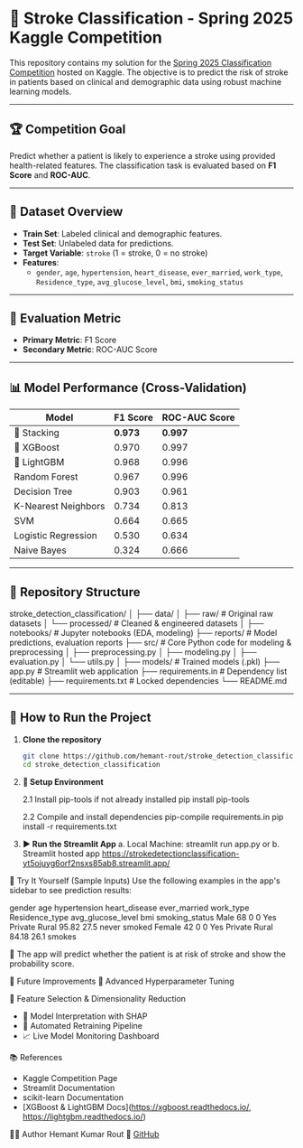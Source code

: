 # 🧠 Stroke Classification - Spring 2025 Kaggle Competition

This repository contains my solution for the [Spring 2025 Classification Competition](https://www.kaggle.com/competitions/spring-2025-classification-competition) hosted on Kaggle. The objective is to predict the risk of stroke in patients based on clinical and demographic data using robust machine learning models.

---

## 🏆 Competition Goal

Predict whether a patient is likely to experience a stroke using provided health-related features. The classification task is evaluated based on **F1 Score** and **ROC-AUC**.

---

## 📁 Dataset Overview

- **Train Set**: Labeled clinical and demographic features.
- **Test Set**: Unlabeled data for predictions.
- **Target Variable**: `stroke` (1 = stroke, 0 = no stroke)
- **Features**: 
  - `gender`, `age`, `hypertension`, `heart_disease`, `ever_married`, `work_type`,  
    `Residence_type`, `avg_glucose_level`, `bmi`, `smoking_status`

---

## 🧪 Evaluation Metric

- **Primary Metric**: F1 Score
- **Secondary Metric**: ROC-AUC Score

---

## 📊 Model Performance (Cross-Validation)

| Model                | F1 Score | ROC-AUC Score |
|----------------------|----------|----------------|
| 🥇 Stacking          | **0.973** | **0.997**       |
| 🥈 XGBoost           | 0.970     | 0.997          |
| 🥉 LightGBM          | 0.968     | 0.996          |
| Random Forest        | 0.967     | 0.996          |
| Decision Tree        | 0.903     | 0.961          |
| K-Nearest Neighbors  | 0.734     | 0.813          |
| SVM                  | 0.664     | 0.665          |
| Logistic Regression  | 0.530     | 0.634          |
| Naive Bayes          | 0.324     | 0.666          |

---

## 📂 Repository Structure

stroke_detection_classification/
│
├── data/
│   ├── raw/          # Original raw datasets
│   └── processed/    # Cleaned & engineered datasets
│
├── notebooks/        # Jupyter notebooks (EDA, modeling)
├── reports/          # Model predictions, evaluation reports
├── src/              # Core Python code for modeling & preprocessing
│   ├── preprocessing.py
│   ├── modeling.py
│   ├── evaluation.py
│   └── utils.py
│
├── models/           # Trained models (.pkl)
├── app.py            # Streamlit web application
├── requirements.in   # Dependency list (editable)
├── requirements.txt  # Locked dependencies
└── README.md

---

## 🚀 How to Run the Project

1. **Clone the repository**
   ```bash
   git clone https://github.com/hemant-rout/stroke_detection_classification.git
   cd stroke_detection_classification

2. **🔧 Setup Environment**

   2.1 Install pip-tools if not already installed
   pip install pip-tools

   2.2 Compile and install dependencies
   pip-compile requirements.in
   pip install -r requirements.txt

3. **▶️ Run the Streamlit App**
   a. Local Machine:
      streamlit run app.py
         or
   b. Streamlit hosted app
      https://strokedetectionclassification-yt5ojuyg6orf2nsxs85ab8.streamlit.app/
      

🧪 Try It Yourself (Sample Inputs)
Use the following examples in the app's sidebar to see prediction results:

gender	age	hypertension	heart_disease	ever_married	work_type	Residence_type	avg_glucose_level	bmi	smoking_status
Male	68	0	0	Yes	Private	Rural	95.82	27.5	never smoked
Female	42	0	0	Yes	Private	Rural	84.18	26.1	smokes

   🧠 The app will predict whether the patient is at risk of stroke and show the probability score.


📌 Future Improvements
🔧 Advanced Hyperparameter Tuning

🧬 Feature Selection & Dimensionality Reduction
   * 🧠 Model Interpretation with SHAP
   * 🔁 Automated Retraining Pipeline
   * 📈 Live Model Monitoring Dashboard

📚 References
   * Kaggle Competition Page
   * Streamlit Documentation
   * scikit-learn Documentation
   * [XGBoost & LightGBM Docs](https://xgboost.readthedocs.io/, https://lightgbm.readthedocs.io/)

🧑‍💻 Author
Hemant Kumar Rout
🔗 [GitHub](https://github.com/hemant-rout)


